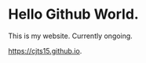 <h1>Hello Github World.</h1>

This is my website. Currently ongoing.

<a href="https://cjts15.github.io">https://cjts15.github.io</a>.
